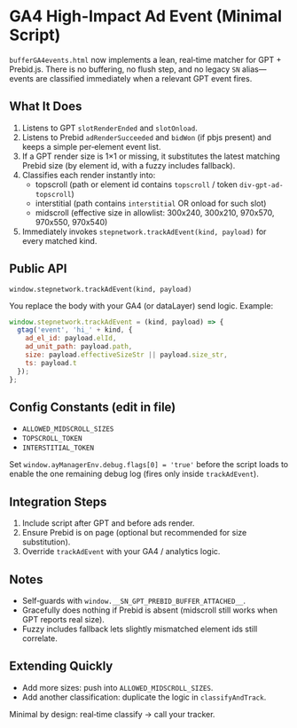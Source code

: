 # GA4 High-Impact Ad Event (Minimal Script)

`bufferGA4events.html` now implements a lean, real‑time matcher for GPT + Prebid.js.
There is no buffering, no flush step, and no legacy `SN` alias—events are classified
immediately when a relevant GPT event fires.

## What It Does
1. Listens to GPT `slotRenderEnded` and `slotOnload`.
2. Listens to Prebid `adRenderSucceeded` and `bidWon` (if pbjs present) and keeps a simple per‑element event list.
3. If a GPT render size is 1×1 or missing, it substitutes the latest matching Prebid size (by element id, with a fuzzy includes fallback).
4. Classifies each render instantly into:
   - topscroll (path or element id contains `topscroll` / token `div-gpt-ad-topscroll`)
   - interstitial (path contains `interstitial` OR onload for such slot)
   - midscroll (effective size in allowlist: 300x240, 300x210, 970x570, 970x550, 970x540)
5. Immediately invokes `stepnetwork.trackAdEvent(kind, payload)` for every matched kind.

## Public API
`window.stepnetwork.trackAdEvent(kind, payload)`

You replace the body with your GA4 (or dataLayer) send logic. Example:
```js
window.stepnetwork.trackAdEvent = (kind, payload) => {
  gtag('event', 'hi_' + kind, {
    ad_el_id: payload.elId,
    ad_unit_path: payload.path,
    size: payload.effectiveSizeStr || payload.size_str,
    ts: payload.t
  });
};
```

## Config Constants (edit in file)
- `ALLOWED_MIDSCROLL_SIZES`
- `TOPSCROLL_TOKEN`
- `INTERSTITIAL_TOKEN`

Set `window.ayManagerEnv.debug.flags[0] = 'true'` before the script loads to enable the one remaining debug log (fires only inside `trackAdEvent`).

## Integration Steps
1. Include script after GPT and before ads render.
2. Ensure Prebid is on page (optional but recommended for size substitution).
3. Override `trackAdEvent` with your GA4 / analytics logic.

## Notes
- Self‑guards with `window.__SN_GPT_PREBID_BUFFER_ATTACHED__`.
- Gracefully does nothing if Prebid is absent (midscroll still works when GPT reports real size).
- Fuzzy includes fallback lets slightly mismatched element ids still correlate.

## Extending Quickly
- Add more sizes: push into `ALLOWED_MIDSCROLL_SIZES`.
- Add another classification: duplicate the logic in `classifyAndTrack`.

Minimal by design: real‑time classify → call your tracker.